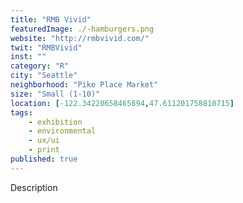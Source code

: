 ```yaml
---
title: "RMB Vivid"
featuredImage: ./-hamburgers.png
website: "http://rmbvivid.com/"
twit: "RMBVivid"
inst: ""
category: "R"
city: "Seattle"
neighborhood: "Pike Place Market"
size: "Small (1-10)"
location: [-122.34220658465894,47.611201758810715]
tags:
    - exhibition
    - environmental
    - ux/ui
    - print
published: true
---
```


Description
